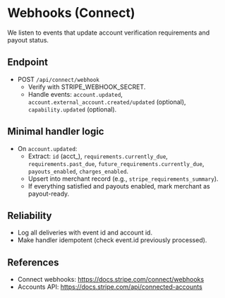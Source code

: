 # Webhooks (Connect)

We listen to events that update account verification requirements and payout status.

## Endpoint
- POST `/api/connect/webhook`
  - Verify with STRIPE_WEBHOOK_SECRET.
  - Handle events: `account.updated`, `account.external_account.created/updated` (optional), `capability.updated` (optional).

## Minimal handler logic
- On `account.updated`:
  - Extract: `id` (acct_), `requirements.currently_due`, `requirements.past_due`, `future_requirements.currently_due`, `payouts_enabled`, `charges_enabled`.
  - Upsert into merchant record (e.g., `stripe_requirements_summary`).
  - If everything satisfied and payouts enabled, mark merchant as payout-ready.

## Reliability
- Log all deliveries with event id and account id.
- Make handler idempotent (check event.id previously processed).

## References
- Connect webhooks: https://docs.stripe.com/connect/webhooks
- Accounts API: https://docs.stripe.com/api/connected-accounts
